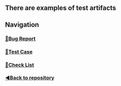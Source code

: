 ## There are examples of test artifacts

## Navigation

### [:dart:**Bug Report**](https://github.com/c1plak/Vadims_Course_group27/blob/main/TestArtifacts/Bug_Report.md)

### [:dart:**Test Case**](https://github.com/c1plak/Vadims_Course_group27/blob/main/TestArtifacts/TestCases.md)

### [:dart:**Check List**](https://github.com/c1plak/Vadims_Course_group27/blob/main/TestArtifacts/checklist.md)

### [:arrow_backward:Back to repository](https://github.com/c1plak/Vadims_Course_group27)
